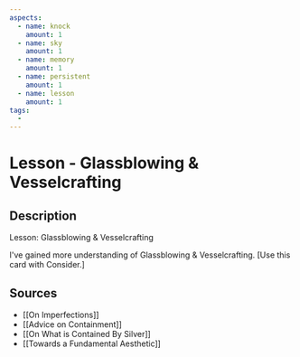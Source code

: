 ```yaml
---
aspects: 
  - name: knock
    amount: 1
  - name: sky
    amount: 1
  - name: memory
    amount: 1
  - name: persistent
    amount: 1
  - name: lesson
    amount: 1
tags:
  - 
---
```


# Lesson - Glassblowing & Vesselcrafting

## Description
Lesson: Glassblowing & Vesselcrafting

I've gained more understanding of Glassblowing & Vesselcrafting. [Use this card with Consider.]
## Sources
- [[On Imperfections]]
- [[Advice on Containment]]
- [[On What is Contained By Silver]]
- [[Towards a Fundamental Aesthetic]]